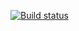 [![Build status](https://ci.appveyor.com/api/projects/status/tp1bp1ue8kwoh4ao?svg=true)](https://ci.appveyor.com/project/pavel27499/events)

